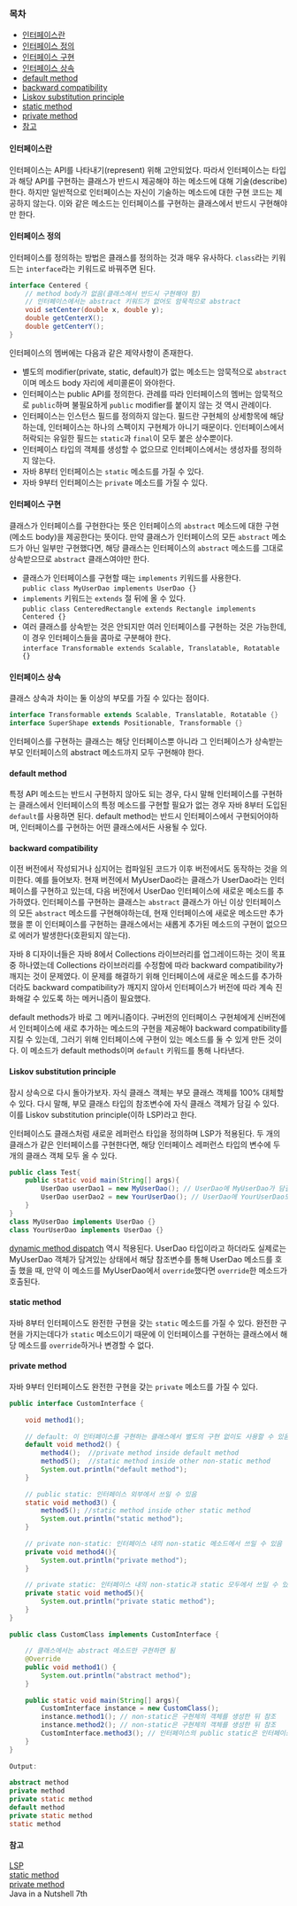 ### 목차
- [인터페이스란](#인터페이스란)
- [인터페이스 정의](#인터페이스-정의)
- [인터페이스 구현](#인터페이스-구현)
- [인터페이스 상속](#인터페이스-상속)
- [default method](#default-method)
- [backward compatibility](#backward-compatibility)
- [Liskov substitution principle](#Liskov-substitution-principle)
- [static method](#static-method)
- [private method](#private-method)
- [참고](#참고)

#### 인터페이스란
인터페이스는 API를 나타내기(represent) 위해 고안되었다.
따라서 인터페이스는 타입과 해당 API를 구현하는 클래스가 반드시 제공해야 하는
메소드에 대해 기술(describe)한다. 하지만 일반적으로 인터페이스는 자신이
기술하는 메소드에 대한 구현 코드는 제공하지 않는다. 이와 같은 메소드는
인터페이스를 구현하는 클래스에서 반드시 구현해야만 한다.

#### 인터페이스 정의
인터페이스를 정의하는 방법은 클래스를 정의하는 것과 매우 유사하다.
`class`라는 키워드는 `interface`라는 키워드로 바꿔주면 된다.

```java
interface Centered {
    // method body가 없음(클래스에서 반드시 구현해야 함)
    // 인터페이스에서는 abstract 키워드가 없어도 암묵적으로 abstract
    void setCenter(double x, double y);
    double getCenterX();
    double getCenterY();
}
```

인터페이스의 멤버에는 다음과 같은 제약사항이 존재한다.
* 별도의 modifier(private, static, default)가 없는 메소드는 암묵적으로 `abstract`이며 메소드 body 자리에 세미콜론이 와야한다.
* 인터페이스는 public API를 정의한다. 관례를 따라 인터페이스의 멤버는 암묵적으로 `public`하며
불필요하게 `public` modifier를 붙이지 않는 것 역시 관례이다.
* 인터페이스는 인스턴스 필드를 정의하지 않는다. 필드란 구현체의 상세항목에 해당하는데,
인터페이스는 하나의 스펙이지 구현체가 아니기 때문이다. 인터페이스에서 허락되는 유일한 필드는
`static`과 `final`이 모두 붙은 상수뿐이다.
* 인터페이스 타입의 객체를 생성할 수 없으므로 인터페이스에서는 생성자를 정의하지 않는다.
* 자바 8부터 인터페이스는 `static` 메소드를 가질 수 있다.
* 자바 9부터 인터페이스는 `private` 메소드를 가질 수 있다.

#### 인터페이스 구현
클래스가 인터페이스를 구현한다는 뜻은 인터페이스의 `abstract` 메소드에 대한 구현(메소드 body)을 제공한다는 뜻이다.
만약 클래스가 인터페이스의 모든 `abstract` 메소드가 아닌 일부만 구현했다면,
해당 클래스는 인터페이스의 `abstract` 메소드를 그대로 상속받으므로 `abstract` 클래스여야만 한다.

* 클래스가 인터페이스를 구현할 때는 `implements` 키워드를 사용한다.
<br>`public class MyUserDao implements UserDao {}`
* `implements` 키워드는 `extends` 절 뒤에 올 수 있다.
<br>`public class CenteredRectangle extends Rectangle implements Centered {}`
* 여러 클래스를 상속받는 것은 안되지만 여러 인터페이스를 구현하는 것은 가능한데, 이 경우 인터페이스들을 콤마로 구분해야 한다.
<br>`interface Transformable extends Scalable, Translatable, Rotatable {}`

#### 인터페이스 상속
클래스 상속과 차이는 둘 이상의 부모를 가질 수 있다는 점이다.
```java
interface Transformable extends Scalable, Translatable, Rotatable {}
interface SuperShape extends Positionable, Transformable {}
```
인터페이스를 구현하는 클래스는 해당 인터페이스뿐 아니라 그 인터페이스가 상속받는 부모 인터페이스의 abstract 메소드까지 모두 구현해야 한다.

#### default method
특정 API 메소드는 반드시 구현하지 않아도 되는 경우, 다시 말해
인터페이스를 구현하는 클래스에서 인터페이스의 특정 메소드를 구현할 필요가 없는 경우
자바 8부터 도입된 `default`를 사용하면 된다.
default method는 반드시 인터페이스에서 구현되어야하며, 인터페이스를 구현하는 어떤 클래스에서든 사용될 수 있다.

#### backward compatibility
이전 버전에서 작성되거나 심지어는 컴파일된 코드가 이후 버전에서도 동작하는 것을 의미한다.
예를 들어보자. 현재 버전에서 MyUserDao라는 클래스가 UserDao라는 인터페이스를 구현하고 있는데,
다음 버전에서 UserDao 인터페이스에 새로운 메소드를 추가하였다.
인터페이스를 구현하는 클래스는 `abstract` 클래스가 아닌 이상
인터페이스의 모든 `abstract` 메소드를 구현해야하는데, 현재 인터페이스에 새로운 메소드만 추가했을 뿐
이 인터페이스를 구현하는 클래스에서는 새롭게 추가된 메소드의 구현이 없으므로 에러가 발생한다(호환되지 않는다).

자바 8 디자이너들은 자바 8에서 Collections 라이브러리를 업그레이드하는 것이 목표 중 하나였는데
Collections 라이브러리를 수정함에 따라 backward compatibility가 깨지는 것이 문제였다.
이 문제를 해결하기 위해 인터페이스에 새로운 메소드를 추가하더라도 backward compatibility가
깨지지 않아서 인터페이스가 버전에 따라 계속 진화해갈 수 있도록 하는 메커니즘이 필요했다.

default methods가 바로 그 메커니즘이다. 구버전의 인터페이스 구현체에게 신버전에서
인터페이스에 새로 추가하는 메소드의 구현을 제공해야 backward compatibility를 지킬 수 있는데,
그러기 위해 인터페이스에 구현이 있는 메소드를 둘 수 있게 만든 것이다. 이 메소드가 default methods이며
`default` 키워드를 통해 나타낸다.

#### Liskov substitution principle
잠시 상속으로 다시 돌아가보자. 자식 클래스 객체는 부모 클래스 객체를 100% 대체할 수 있다.
다시 말해, 부모 클래스 타입의 참조변수에 자식 클래스 객체가 담길 수 있다.
이를 Liskov substitution principle(이하 LSP)라고 한다.

인터페이스도 클래스처럼 새로운 레퍼런스 타입을 정의하며 LSP가 적용된다.
두 개의 클래스가 같은 인터페이스를 구현한다면, 해당 인터페이스 레퍼런스 타입의 변수에
두 개의 클래스 객체 모두 올 수 있다.
```java
public class Test{
    public static void main(String[] args){
        UserDao userDao1 = new MyUserDao(); // UserDao에 MyUserDao가 담길 수 있다
        UserDao userDao2 = new YourUserDao(); // UserDao에 YourUserDao도 담길 수 있다
    }
}
class MyUserDao implements UserDao {}
class YourUserDao implements UserDao {}
```

[dynamic method dispatch](week6.md#dynamic-method-dispatch) 역시 적용된다.
UserDao 타입이라고 하더라도 실제로는 MyUserDao 객체가 담겨있는 상태에서
해당 참조변수를 통해 UserDao 메소드를 호출 했을 때, 만약 이 메소드를 MyUserDao에서 `override`했다면
`override`한 메소드가 호출된다.

#### static method
자바 8부터 인터페이스도 완전한 구현을 갖는 `static` 메소드를 가질 수 있다.
완전한 구현을 가지는데다가 `static` 메소드이기 때문에 이 인터페이스를 구현하는 클래스에서
해당 메소드를 `override`하거나 변경할 수 없다.

#### private method
자바 9부터 인터페이스도 완전한 구현을 갖는 `private` 메소드를 가질 수 있다.

```java
public interface CustomInterface {
     
    void method1();
     
    // default: 이 인터페이스를 구현하는 클래스에서 별도의 구현 없이도 사용할 수 있음
    default void method2() {
        method4();  //private method inside default method
        method5();  //static method inside other non-static method
        System.out.println("default method");
    }
     
    // public static: 인터페이스 외부에서 쓰일 수 있음
    static void method3() {
        method5(); //static method inside other static method
        System.out.println("static method");
    }
     
    // private non-static: 인터페이스 내의 non-static 메소드에서 쓰일 수 있음
    private void method4(){
        System.out.println("private method");
    } 
     
    // private static: 인터페이스 내의 non-static과 static 모두에서 쓰일 수 있음
    private static void method5(){
        System.out.println("private static method");
    } 
}
 
public class CustomClass implements CustomInterface {
 
    // 클래스에서는 abstract 메소드만 구현하면 됨
    @Override
    public void method1() {
        System.out.println("abstract method");
    }
     
    public static void main(String[] args){
        CustomInterface instance = new CustomClass();
        instance.method1(); // non-static은 구현체의 객체를 생성한 뒤 참조
        instance.method2(); // non-static은 구현체의 객체를 생성한 뒤 참조
        CustomInterface.method3(); // 인터페이스의 public static은 인터페이스 이름을 통해 직접 참조
    }
}
 
Output:
 
abstract method
private method
private static method
default method
private static method
static method
```

#### 참고
[LSP](https://en.wikipedia.org/wiki/Liskov_substitution_principle)
<br>[static method](https://www.geeksforgeeks.org/static-method-in-interface-in-java)
<br>[private method](https://howtodoinjava.com/java9/java9-private-interface-methods)
<br>Java in a Nutshell 7th